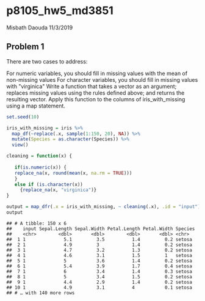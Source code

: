p8105\_hw5\_md3851
================
Misbath Daouda
11/3/2019

Problem 1
---------

There are two cases to address:

For numeric variables, you should fill in missing values with the mean of non-missing values For character variables, you should fill in missing values with "virginica" Write a function that takes a vector as an argument; replaces missing values using the rules defined above; and returns the resulting vector. Apply this function to the columns of iris\_with\_missing using a map statement.

``` r
set.seed(10)

iris_with_missing = iris %>% 
  map_df(~replace(.x, sample(1:150, 20), NA)) %>%
  mutate(Species = as.character(Species)) %>% 
  view()
```

``` r
cleaning = function(x) {
  
   if(is.numeric(x)) {
   replace_na(x, round(mean(x, na.rm = TRUE)))
   }
   else if (is.character(x)) 
     {replace_na(x, "virginica")}
}

output = map_dfr(.x = iris_with_missing, ~ cleaning(.x), .id = "input")
output 
```

    ## # A tibble: 150 x 6
    ##    input Sepal.Length Sepal.Width Petal.Length Petal.Width Species
    ##    <chr>        <dbl>       <dbl>        <dbl>       <dbl> <chr>  
    ##  1 1              5.1         3.5          1.4         0.2 setosa 
    ##  2 1              4.9         3            1.4         0.2 setosa 
    ##  3 1              4.7         3.2          1.3         0.2 setosa 
    ##  4 1              4.6         3.1          1.5         1   setosa 
    ##  5 1              5           3.6          1.4         0.2 setosa 
    ##  6 1              5.4         3.9          1.7         0.4 setosa 
    ##  7 1              6           3.4          1.4         0.3 setosa 
    ##  8 1              5           3.4          1.5         0.2 setosa 
    ##  9 1              4.4         2.9          1.4         0.2 setosa 
    ## 10 1              4.9         3.1          4           0.1 setosa 
    ## # … with 140 more rows

